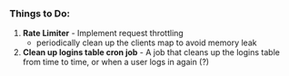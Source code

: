 ### Things to Do:

1. **Rate Limiter** - Implement request throttling
   - periodically clean up the clients map to avoid memory leak
2. **Clean up logins table cron job** - A job that cleans up the logins table from time to time, or when a user logs in again (?)
